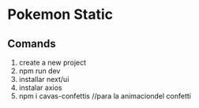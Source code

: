 # Pokemon Static 
## Comands 

1. create a new project
2. npm run dev
3. installar next/ui
4. instalar axios
5. npm i cavas-confettis //para la animaciondel confetti